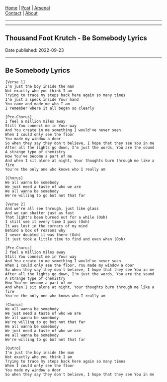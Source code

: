 <nav>
<a href="../INDEX.html">Home</a>
|
<a href="../POST.html">Post</a>
|
<a href="../ARSENAL.html">Arsenal</a>
<nav class="div-right">
<a href="../CONTACT.html">Contact</a>
|
<a href="../ABOUT.html">About</a>
</nav>
</header>
<hr><hr>
<main>
<!-- Your Content Start After This Line -->


# Thousand Foot Krutch - Be Somebody Lyrics

Date published: 2022-09-23

---

## Be Somebody Lyrics

```
[Verse 1]
I’m just the boy inside the man
Not exactly who you think I am
Trying to trace my steps back here again so many times
I'm just a speck inside Your hand
You came and made me who I am
I remember where it all began so clearly

[Pre-Chorus]
I feel a million miles away
Still You connect me in Your way
And You create in me something I would've never seen
When I could only see the floor
You made my window a door
So when they say they don't believe, I hope that they see You in me
After all the lights go down, I'm just the words, You are the sound
A strange type of chemistry
How You've become a part of me
And when I sit alone at night, Your thoughts burn through me like a fire
You're the only one who knows who I really am

[Chorus]
We all wanna be somebody
We just need a taste of who we are
We all wanna be somebody
We're willing to go but not that far

[Verse 2]
And we're all see through, just like glass
And we can shatter just as fast
That light's been burned out for a while (Ooh)
I still see it every time I pass (Ooh)
It was lost in the corners of my mind
Behind a box of reasons why
I never doubted it was there (Ooh)
It just took a little time to find and even when (Ooh)

[Pre-Chorus]
I feel a million miles away
Still You connect me in Your way
And You create in me something I would've never seen
When I could only see the floor, You made my window a door
So when they say they don't believe, I hope that they see You in me
After all the lights go down, I'm just the words, You are the sound
A strange type of chemistry
How You've become a part of me
And when I sit alone at night, Your thoughts burn through me like a fire
You're the only one who knows who I really am

[Chorus]
We all wanna be somebody
We just need a taste of who we are
We all wanna be somebody
We're willing to go but not that far
We all wanna be somebody
We just need a taste of who we are
We all wanna be somebody
We're willing to go but not that far

[Outro]
I'm just the boy inside the man
Not exactly who you think I am
Trying to trace my steps back here again so many times
When I could only see the floor
You made my window a door
So when they say they don't believe, I hope that they see You in me
```
